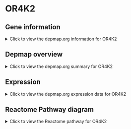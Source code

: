 <h1>OR4K2</h1>

<h2>Gene information</h2>
<details>
  <summary>Click to view the depmap.org information for OR4K2</summary>
  <p><a href="https://depmap.org/portal/gene/OR4K2?tab=about" target="_BLANK">Open page in a new tab...</a></p>
  <iframe src="https://depmap.org/portal/gene/OR4K2?tab=about" style="border:none;width:100%;height:800px"></iframe>
</details>

<h2>Depmap overview</h2>
<details>
  <summary>Click to view the depmap.org summary for OR4K2</summary>
  <p><a href="https://depmap.org/portal/gene/OR4K2?tab=overview" target="_BLANK">Open page in a new tab...</a></p>
  <iframe src="https://depmap.org/portal/gene/OR4K2?tab=overview" style="border:none;width:100%;height:800px"></iframe>
</details>

<h2>Expression</h2>
<details>
  <summary>Click to view the depmap.org expression data for OR4K2</summary>
  <p><a href="https://depmap.org/portal/gene/OR4K2?tab=characterization" target="_BLANK">Open page in a new tab...</a></p>
  <iframe src="https://depmap.org/portal/gene/OR4K2?tab=characterization" style="border:none;width:100%;height:800px"></iframe>
</details>



<h2>Reactome Pathway diagram</h2>
<details>
  <summary>Click to view the Reactome pathway for OR4K2</summary>
  <p><a href="https://reactome.org/PathwayBrowser/#/R-HSA-381753" target="_BLANK">Open page in a new tab...</a></p>
  <p>Olfactory Signaling Pathway</p>
<iframe src="https://reactome.org/PathwayBrowser/#/R-HSA-381753" style="border:none;width:100%;height:800px"></iframe>
</details>



